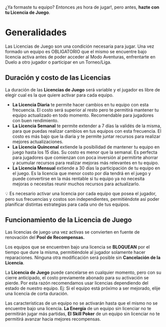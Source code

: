 ¿Ya formaste tu equipo? Entonces ¡es hora de jugar!, pero antes, **hazte con tu Licencia de Juego**. 

# Generalidades

Las Licencias de Juego son una condición necesaria para jugar. Una vez formado un equipo es OBLIGATORIO que el mismo se encuentre bajo licencia activa antes de poder acceder al Modo Aventuras, enfrentarte en Duelo a otro jugador o participar en un Torneo/Liga.

## Duración y costo de las Licencias

La duración de las **Licencias de Juego** será variable y el jugador es libre de elegir cual es la que quiere activar para cada equipo.

- **La Licencia Diaria** te permite hacer cambios en tu equipo con esta frecuencia. El costo será superior al resto pero te permitirá mantener tu equipo actualizado en todo momento. Recomendable para jugadores con buen rendimiento.
- **La Licencia Semanal** te permite extender a 7 días la validés de la misma, para que puedas realizar cambios en tus equipos con esta frecuencia. El costo es más bajo que la diaria y te permite juntar recursos para realizar mejores actualizaciones.
- **La Licencia Quincenal** extiende la posibilidad de mantener tu equipo en juego hasta los 15 días. Su costo es menor que la semanal. Es perfecta para jugadores que comienzan con poca inversión al permitirte ahorrar y acumular recursos para realizar mejoras más relevantes en tu equipo.
- **La Licencia Mensual** extiende a 30 días la participación de tu equipo en el juego. Es la licencia que menor costo por día tendrá en el juego y puede convertirse en la más rentable si tu equipo ya no necesita mejoras o necesitas reunir muchos recursos para actualizarlo.


💡 Es necesario activar una licencia por cada equipo que posea el jugador, pero sus frecuencias y costos son independientes, permitiéndote así poder planificar distintas estrategias para cada uno de tus equipos.

## Funcionamiento de la Licencia de Juego

Las licencias de juego una vez activas se convierten en fuente de renovación del **Pool de Recompensas.**

Los equipos que se encuentren bajo una licencia se **BLOQUEAN** por el tiempo que dure la misma, permitiéndole al jugador solamente hacer reparaciones. Ninguna otra modificación será posible sin **Cancelación de la Licencia**.

La **Licencia de Juego** puede cancelarse en cualquier momento, pero con su cierre anticipado, el costo previamente abonado para su activación se pierde. Por esta razón recomendamos usar licencias dependiendo del estado de nuestro equipo. Ej: Si el equipo está próximo a ser mejorado, elije una licencia de corta duración.

Las características de un equipo no se activarán hasta que el mismo no se encuentre bajo una licencia. **La Energía** de un equipo sin licenciar no te permitirán jugar más partidas, **El Skill Poker** de un equipo sin licenciar no te permitirá avanzar hacia mejores recompensas.
